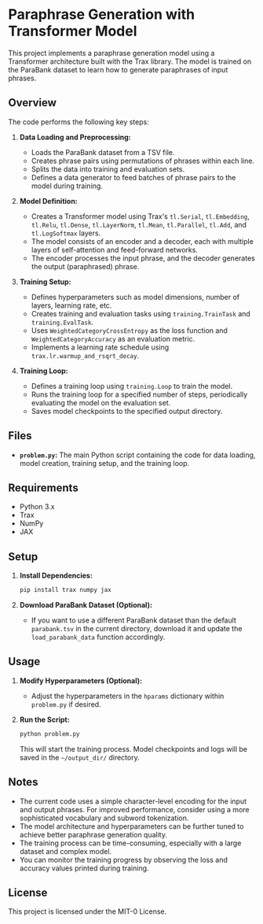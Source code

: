 # Paraphrase Generation with Transformer Model

This project implements a paraphrase generation model using a Transformer architecture built with the Trax library. The model is trained on the ParaBank dataset to learn how to generate paraphrases of input phrases.

## Overview

The code performs the following key steps:

1. **Data Loading and Preprocessing:**
    *   Loads the ParaBank dataset from a TSV file.
    *   Creates phrase pairs using permutations of phrases within each line.
    *   Splits the data into training and evaluation sets.
    *   Defines a data generator to feed batches of phrase pairs to the model during training.

2. **Model Definition:**
    *   Creates a Transformer model using Trax's `tl.Serial`, `tl.Embedding`, `tl.Relu`, `tl.Dense`, `tl.LayerNorm`, `tl.Mean`, `tl.Parallel`, `tl.Add`, and `tl.LogSoftmax` layers.
    *   The model consists of an encoder and a decoder, each with multiple layers of self-attention and feed-forward networks.
    *   The encoder processes the input phrase, and the decoder generates the output (paraphrased) phrase.

3. **Training Setup:**
    *   Defines hyperparameters such as model dimensions, number of layers, learning rate, etc.
    *   Creates training and evaluation tasks using `training.TrainTask` and `training.EvalTask`.
    *   Uses `WeightedCategoryCrossEntropy` as the loss function and `WeightedCategoryAccuracy` as an evaluation metric.
    *   Implements a learning rate schedule using `trax.lr.warmup_and_rsqrt_decay`.

4. **Training Loop:**
    *   Defines a training loop using `training.Loop` to train the model.
    *   Runs the training loop for a specified number of steps, periodically evaluating the model on the evaluation set.
    *   Saves model checkpoints to the specified output directory.

## Files

*   **`problem.py`:** The main Python script containing the code for data loading, model creation, training setup, and the training loop.

## Requirements

*   Python 3.x
*   Trax
*   NumPy
*   JAX

## Setup

1. **Install Dependencies:**

    ```bash
    pip install trax numpy jax
    ```

2. **Download ParaBank Dataset (Optional):**

    *   If you want to use a different ParaBank dataset than the default `parabank.tsv` in the current directory, download it and update the `load_parabank_data` function accordingly.

## Usage

1. **Modify Hyperparameters (Optional):**

    *   Adjust the hyperparameters in the `hparams` dictionary within `problem.py` if desired.

2. **Run the Script:**

    ```bash
    python problem.py
    ```

    This will start the training process. Model checkpoints and logs will be saved in the `~/output_dir/` directory.

## Notes

*   The current code uses a simple character-level encoding for the input and output phrases. For improved performance, consider using a more sophisticated vocabulary and subword tokenization.
*   The model architecture and hyperparameters can be further tuned to achieve better paraphrase generation quality.
*   The training process can be time-consuming, especially with a large dataset and complex model.
*   You can monitor the training progress by observing the loss and accuracy values printed during training.

## License

This project is licensed under the MIT-0 License.
